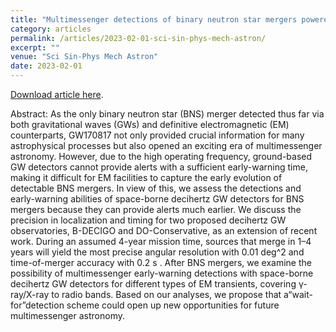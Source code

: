 ```yaml
---
title: "Multimessenger detections of binary neutron star mergers powered by decihertz gravitational-wave observations (in Chinese) (Accepted)"
category: articles
permalink: /articles/2023-02-01-sci-sin-phys-mech-astron/
excerpt: ""
venue: "Sci Sin-Phys Mech Astron"
date: 2023-02-01
---
```


<a href="https://astrokang.github.io">Download article here</a>.

Abstract: As the only binary neutron star (BNS) merger detected thus far via both gravitational waves (GWs) and definitive electromagnetic (EM) counterparts, GW170817 not only provided crucial information for many astrophysical processes but also opened an exciting era of multimessenger astronomy. However, due to the high operating frequency, ground-based GW detectors cannot provide alerts with a sufficient early-warning time, making it difficult for EM facilities to capture the early evolution of detectable BNS mergers. In view of this, we assess the detections and early-warning abilities of space-borne decihertz GW detectors for BNS mergers because they can provide alerts much earlier. We discuss the precision in localization and timing for two proposed decihertz GW observatories, B-DECIGO and DO-Conservative, as an extension of recent work. During an assumed 4-year mission time, sources that merge in 1–4 years will yield the most precise angular resolution with  0.01 deg^2 and time-of-merger accuracy with 0.2 s . After BNS mergers, we examine the possibility of multimessenger early-warning detections with space-borne decihertz GW detectors for different types of EM transients, covering γ-ray/X-ray to radio bands. Based on our analyses, we propose that a“wait-for”detection scheme could open up new opportunities for future multimessenger astronomy.
